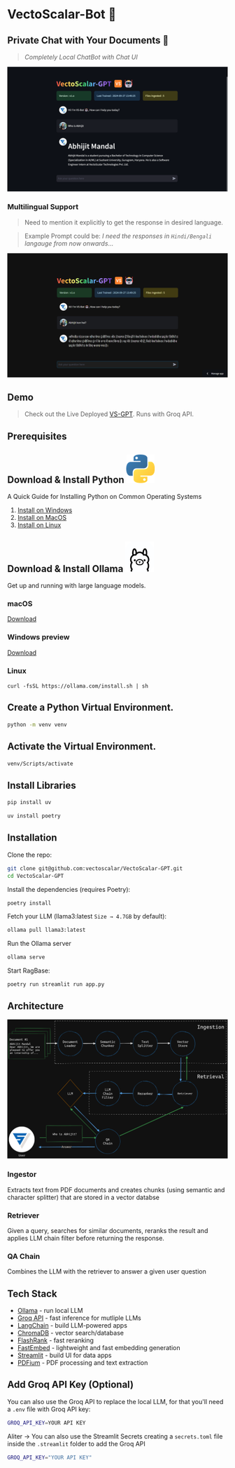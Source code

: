 # VectoScalar-Bot 🤖

## Private Chat with Your Documents 📁
> _Completely Local ChatBot with Chat UI_

![alt text](.github/Demo-Eng.png)
### Multilingual Support
> Need to mention it explicitly to get the response in desired language.

> Example Prompt could be: _I need the responses in `Hindi/Bengali` langauge from now onwards_...

![alt text](.github/Demo-Hindi.png)

## Demo
> Check out the Live Deployed [VS-GPT](https://vectoscalar-gpt.streamlit.app/). Runs with Groq API.

## Prerequisites

## Download & Install Python ![Python](.github/python_65.png)

A Quick Guide for Installing Python on Common Operating Systems

1. [Install on Windows](#windows-)
2. [Install on MacOS](#macos-)
3. [Install on Linux](#linux-)

## Download & Install Ollama ![Ollama](.github/ollama_65.png)

Get up and running with large language models.

### macOS

[Download](https://ollama.com/download/Ollama-darwin.zip)

### Windows preview

[Download](https://ollama.com/download/OllamaSetup.exe)

### Linux

```
curl -fsSL https://ollama.com/install.sh | sh
```

## Create a Python Virtual Environment.

```sh
python -m venv venv
```

## Activate the Virtual Environment.

```sh
venv/Scripts/activate
```

## Install Libraries
```sh
pip install uv
```
```sh
uv install poetry
```

## Installation

Clone the repo:

```sh
git clone git@github.com:vectoscalar/VectoScalar-GPT.git
cd VectoScalar-GPT
```

Install the dependencies (requires Poetry):

```sh
poetry install
```

Fetch your LLM (llama3:latest `Size → 4.7GB` by default):

```sh
ollama pull llama3:latest
```

Run the Ollama server

```sh
ollama serve
```

Start RagBase:

```sh
poetry run streamlit run app.py
```

## Architecture

![alt text](.github/Architecture.png)

### Ingestor

Extracts text from PDF documents and creates chunks (using semantic and character splitter) that are stored in a vector databse

### Retriever

Given a query, searches for similar documents, reranks the result and applies LLM chain filter before returning the response.

### QA Chain

Combines the LLM with the retriever to answer a given user question

## Tech Stack

- [Ollama](https://ollama.com/) - run local LLM
- [Groq API](https://groq.com/) - fast inference for mutliple LLMs
- [LangChain](https://www.langchain.com/) - build LLM-powered apps
- [ChromaDB](https://www.trychroma.com/) - vector search/database
- [FlashRank](https://github.com/PrithivirajDamodaran/FlashRank) - fast reranking
- [FastEmbed](https://qdrant.github.io/fastembed/) - lightweight and fast embedding generation
- [Streamlit](https://streamlit.io/) - build UI for data apps
- [PDFium](https://pdfium.googlesource.com/pdfium/) - PDF processing and text extraction

## Add Groq API Key (Optional)

You can also use the Groq API to replace the local LLM, for that you'll need a `.env` file with Groq API key:

```sh
GROQ_API_KEY=YOUR API KEY
```

Aliter → You can also use the Streamlit Secrets creating a `secrets.toml` file inside the `.streamlit` folder to add the Groq API

```sh
GROQ_API_KEY="YOUR API KEY"
```
